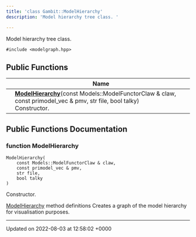 ```yaml
---
title: 'class Gambit::ModelHierarchy'
description: 'Model hierarchy tree class. '

---
```









Model hierarchy tree class. 


`#include <modelgraph.hpp>`

## Public Functions

|                | Name           |
| -------------- | -------------- |
| | **[ModelHierarchy](/documentation/code/darkbit/classes/classgambit_1_1modelhierarchy/#function-modelhierarchy)**(const Models::ModelFunctorClaw & claw, const primodel_vec & pmv, str file, bool talky)<br>Constructor.  |

## Public Functions Documentation

### function ModelHierarchy

```
ModelHierarchy(
    const Models::ModelFunctorClaw & claw,
    const primodel_vec & pmv,
    str file,
    bool talky
)
```

Constructor. 

[ModelHierarchy](/documentation/code/darkbit/classes/classgambit_1_1modelhierarchy/) method definitions Creates a graph of the model hierarchy for visualisation purposes. 


-------------------------------

Updated on 2022-08-03 at 12:58:02 +0000